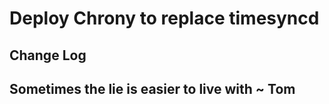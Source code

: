 # Deploy Chrony to replace timesyncd


## Change Log


## Sometimes the lie is easier to live with ~ Tom